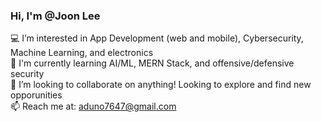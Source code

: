 ### Hi, I'm @Joon Lee <br/>
💻 I’m interested in App Development (web and mobile), Cybersecurity, Machine Learning, and electronics <br/>
🌱 I'm currently learning AI/ML, MERN Stack, and offensive/defensive security <br/>
💞️ I’m looking to collaborate on anything! Looking to explore and find new opporunities <br/>
📫 Reach me at: aduno7647@gmail.com
